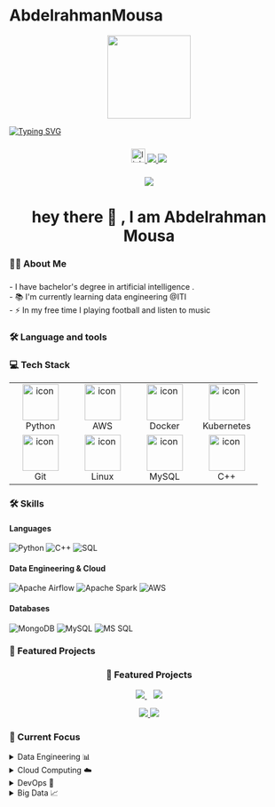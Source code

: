# AbdelrahmanMousa
<div align="center">
  <img height="150" src="https://media.giphy.com/media/M9gbBd9nbDrOTu1Mqx/giphy.gif"  />
</div>

[![Typing SVG](https://readme-typing-svg.demolab.com?font=Fira+Code&pause=1000&color=2DEBA7&width=435&lines=Data+Engineering+Student+%40ITI;AI+Graduate;Always+learning+new+things)](https://git.io/typing-svg)

###

<div align="center">
  <a href="https://www.linkedin.com/in/abdulrahman-mousa-2283211ba" target="_blank">
    <img src="https://img.shields.io/static/v1?message=LinkedIn&logo=linkedin&label=&color=0077B5&logoColor=white&labelColor=&style=for-the-badge" height="25" alt="linkedin logo"/>
  </a>
  <a href="your-portfolio-website">
    <img src="https://img.shields.io/badge/Portfolio-FF5722?style=for-the-badge&logo=google-chrome&logoColor=white" />
  </a>
  <a href="your-kaggle-profile">
    <img src="https://img.shields.io/badge/Kaggle-20BEFF?style=for-the-badge&logo=kaggle&logoColor=white" />
  </a>
</div>

###

<div align="center">
  <img src="https://visitor-badge.laobi.icu/badge?page_id=abdelrhmanmousa.abdelrhmanmousa&"  />
</div>

###

<h1 align="center">hey there 👋 , I am Abdelrahman Mousa</h1>

###

<h3 align="left">👩‍💻  About Me</h3>

###

<p align="left">- I have bachelor's degree in artificial intelligence .<br>- 📚 I'm currently learning data engineering @ITI<br>- ⚡ In my free time I playing football and listen to music</p>

###

<h3 align="left">🛠 Language and tools</h3>

### 💻 Tech Stack

<table>
  <tr>
    <td align="center" width="96">
        <img src="https://techstack-generator.vercel.app/python-icon.svg" alt="icon" width="65" height="65" />
      <br>Python
    </td>
    <td align="center" width="96">
        <img src="https://techstack-generator.vercel.app/aws-icon.svg" alt="icon" width="65" height="65" />
      <br>AWS
    </td>
    <td align="center" width="96">
        <img src="https://techstack-generator.vercel.app/docker-icon.svg" alt="icon" width="65" height="65" />
      <br>Docker
    </td>
    <td align="center" width="96">
        <img src="https://techstack-generator.vercel.app/kubernetes-icon.svg" alt="icon" width="65" height="65" />
      <br>Kubernetes
    </td>
  </tr>
  <tr>
    <td align="center" width="96">
        <img src="https://cdn.jsdelivr.net/gh/devicons/devicon/icons/git/git-original.svg" alt="icon" width="65" height="65" />
      <br>Git
    </td>
    <td align="center" width="96">
        <img src="https://cdn.jsdelivr.net/gh/devicons/devicon/icons/linux/linux-original.svg" alt="icon" width="65" height="65" />
      <br>Linux
    </td>
    <td align="center" width="96">
        <img src="https://cdn.jsdelivr.net/gh/devicons/devicon/icons/mysql/mysql-original.svg" alt="icon" width="65" height="65" />
      <br>MySQL
    </td>
    <td align="center" width="96">
        <img src="https://cdn.jsdelivr.net/gh/devicons/devicon/icons/cplusplus/cplusplus-original.svg" alt="icon" width="65" height="65" />
      <br>C++
    </td>
  </tr>
</table>

### 🛠️ Skills

#### Languages
![Python](https://img.shields.io/badge/Python-FFD43B?style=for-the-badge&logo=python&logoColor=blue)
![C++](https://img.shields.io/badge/C%2B%2B-00599C?style=for-the-badge&logo=c%2B%2B&logoColor=white)
![SQL](https://img.shields.io/badge/SQL-4479A1?style=for-the-badge&logo=mysql&logoColor=white)

#### Data Engineering & Cloud
![Apache Airflow](https://img.shields.io/badge/Airflow-017CEE?style=for-the-badge&logo=Apache%20Airflow&logoColor=white)
![Apache Spark](https://img.shields.io/badge/Spark-FFFFFF?style=for-the-badge&logo=Apache%20Spark&logoColor=#E35A16)
![AWS](https://img.shields.io/badge/AWS-FF9900?style=for-the-badge&logo=amazonaws&logoColor=white)

#### Databases
![MongoDB](https://img.shields.io/badge/MongoDB-4EA94B?style=for-the-badge&logo=mongodb&logoColor=white)
![MySQL](https://img.shields.io/badge/MySQL-005C84?style=for-the-badge&logo=mysql&logoColor=white)
![MS SQL](https://img.shields.io/badge/Microsoft%20SQL%20Server-CC2927?style=for-the-badge&logo=microsoft%20sql%20server&logoColor=white)

### 🚀 Featured Projects

<h3 align="center">🌟 Featured Projects</h3>

<div align="center">
  <a href="https://github.com/abdelrhmanmousa/LeetCode">
    <img src="https://github-readme-stats.vercel.app/api/pin/?username=abdelrhmanmousa&repo=LeetCode&theme=dracula&hide_border=true&show_icons=true&bg_color=0D1117" />
  </a>
  &nbsp;&nbsp;
  <a href="https://github.com/abdelrhmanmousa/Arabic-Sign-Language-recognition">
    <img src="https://github-readme-stats.vercel.app/api/pin/?username=abdelrhmanmousa&repo=Arabic-Sign-Language-recognition&theme=dracula&hide_border=true&show_icons=true&bg_color=0D1117" />
  </a>
</div>

<p align="center">
  <a href="https://github.com/abdelrhmanmousa/LeetCode">
    <img src="https://img.shields.io/badge/LeetCode-Solutions-orange?style=for-the-badge&logo=leetcode" />
  </a>
  <a href="https://github.com/abdelrhmanmousa/Arabic-Sign-Language-recognition">
    <img src="https://img.shields.io/badge/AI-Sign_Language_Recognition-blue?style=for-the-badge&logo=opencv" />
  </a>
</p>

### 🎯 Current Focus

<details>
<summary>Data Engineering 📊</summary>
<br>
  
- ![ETL](https://img.shields.io/badge/ETL-Pipelines-blue?style=flat-square)
- ![Data Warehouse](https://img.shields.io/badge/Data-Warehousing-green?style=flat-square)
- ![Modeling](https://img.shields.io/badge/Data-Modeling-orange?style=flat-square)
</details>

<details>
<summary>Cloud Computing ☁️</summary>
<br>
  
- ![AWS](https://img.shields.io/badge/AWS-Services-orange?style=flat-square)
- ![Architecture](https://img.shields.io/badge/Cloud-Architecture-blue?style=flat-square)
- ![IaC](https://img.shields.io/badge/Infrastructure-as_Code-green?style=flat-square)
</details>

<details>
<summary>DevOps 🔄</summary>
<br>
  
- ![Docker](https://img.shields.io/badge/Docker-Containers-blue?style=flat-square)
- ![Kubernetes](https://img.shields.io/badge/Kubernetes-Orchestration-blue?style=flat-square)
- ![CI/CD](https://img.shields.io/badge/CI/CD-Pipelines-green?style=flat-square)
</details>

<details>
<summary>Big Data 📈</summary>
<br>
  
- ![Spark](https://img.shields.io/badge/Apache-Spark-orange?style=flat-square)
- ![Hadoop](https://img.shields.io/badge/Hadoop-Ecosystem-yellow?style=flat-square)
- ![Processing](https://img.shields.io/badge/Data-Processing-blue?style=flat-square)
</details>
